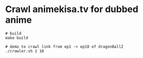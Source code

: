# Crawl animekisa.tv for dubbed anime

```
# build
make build

# demo to crawl link from ep1 -> ep10 of dragonBallZ
./crawler.sh 1 10

```

